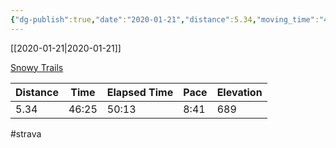 ```yaml
---
{"dg-publish":true,"date":"2020-01-21","distance":5.34,"moving_time":"46:25","elapsed_time":"50:13","pace":"8:41","total_elevation_gain":689,"url":"https://www.strava.com/activities/3032365213","permalink":"/01-personal/strava/2020-01-21-snowy-trails/","dgPassFrontmatter":true}
---
```



[[2020-01-21\|2020-01-21]]

[Snowy Trails](https://www.strava.com/activities/3032365213)

| Distance | Time  | Elapsed Time | Pace | Elevation |
| -------- | ----- | ------------ | ---- | --------- |
| 5.34     | 46:25 | 50:13        | 8:41 | 689       |




#strava
